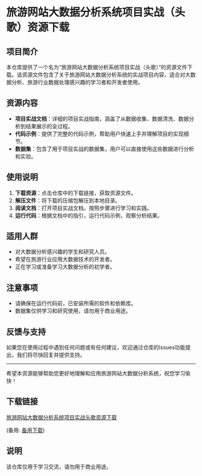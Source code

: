 # 旅游网站大数据分析系统项目实战（头歌）资源下载

## 项目简介

本仓库提供了一个名为“旅游网站大数据分析系统项目实战（头歌）”的资源文件下载。该资源文件包含了关于旅游网站大数据分析系统的实战项目内容，适合对大数据分析、旅游行业数据处理感兴趣的学习者和开发者使用。

## 资源内容

- **项目实战文档**：详细的项目实战指南，涵盖了从数据收集、数据清洗、数据分析到结果展示的全过程。
- **代码示例**：提供了完整的代码示例，帮助用户快速上手并理解项目的实现细节。
- **数据集**：包含了用于项目实战的数据集，用户可以直接使用这些数据进行分析和实验。

## 使用说明

1. **下载资源**：点击仓库中的下载链接，获取资源文件。
2. **解压文件**：将下载的压缩包解压到本地目录。
3. **阅读文档**：打开项目实战文档，按照步骤进行学习和实践。
4. **运行代码**：根据文档中的指引，运行代码示例，观察分析结果。

## 适用人群

- 对大数据分析感兴趣的学生和研究人员。
- 希望在旅游行业应用大数据技术的开发者。
- 正在学习或准备学习大数据分析的初学者。

## 注意事项

- 请确保在运行代码前，已安装所需的软件和依赖库。
- 数据集仅供学习和研究使用，请勿用于商业用途。

## 反馈与支持

如果您在使用过程中遇到任何问题或有任何建议，欢迎通过仓库的Issues功能提出，我们将尽快回复并提供支持。

---

希望本资源能够帮助您更好地理解和应用旅游网站大数据分析系统，祝您学习愉快！

## 下载链接
[旅游网站大数据分析系统项目实战头歌资源下载](https://pan.quark.cn/s/1820a3ed7508) 

(备用: [备用下载](https://pan.baidu.com/s/1zBVUhIfWHlhkuhKtKRhR5g?pwd=1234))

## 说明

该仓库仅用于学习交流，请勿用于商业用途。
